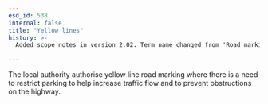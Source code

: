 ```yaml
---
esd_id: 538
internal: false
title: "Yellow lines"
history: >-
  Added scope notes in version 2.02. Term name changed from 'Road markings and signage - yellow lines' to 'Roads - markings and signage - yellow lines' in version 3.00. Name changed to 'Yellow lines' in version 4.00

---
```


The local authority authorise yellow line road marking where there is a need to restrict parking to help increase traffic flow and to prevent obstructions on the highway.

